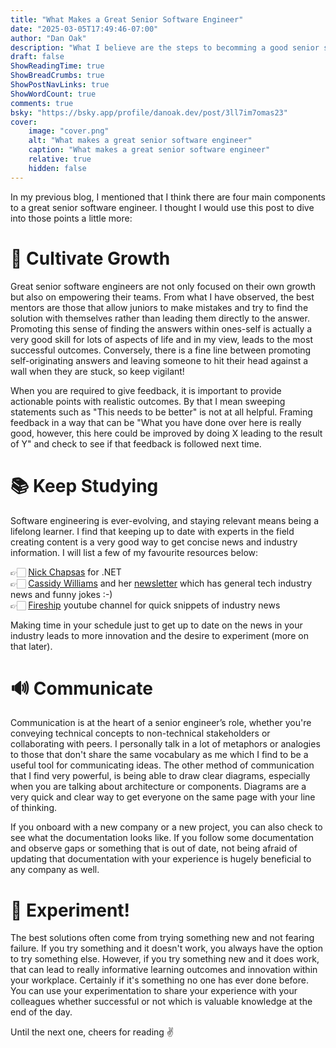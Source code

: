 ```yaml
---
title: "What Makes a Great Senior Software Engineer"
date: "2025-03-05T17:49:46-07:00"
author: "Dan Oak"
description: "What I believe are the steps to becomming a good senior sofware engineer"
draft: false
ShowReadingTime: true
ShowBreadCrumbs: true
ShowPostNavLinks: true
ShowWordCount: true
comments: true
bsky: "https://bsky.app/profile/danoak.dev/post/3ll7im7omas23"
cover:
    image: "cover.png"
    alt: "What makes a great senior software engineer"
    caption: "What makes a great senior software engineer"
    relative: true 
    hidden: false 
---
```


In my previous blog, I mentioned that I think there are four main components to a great senior software engineer. I thought I would use this post to dive into those points a little more: 

# 🌱 Cultivate Growth

Great senior software engineers are not only focused on their own growth but also on empowering their teams. From what I have observed, the best mentors are those that allow juniors to make mistakes and try to find the solution with themselves rather than leading them directly to the answer. Promoting this sense of finding the answers within ones-self is actually a very good skill for lots of aspects of life and in my view, leads to the most successful outcomes. Conversely, there is a fine line between promoting self-originating answers and leaving someone to hit their head against a wall when they are stuck, so keep vigilant!

When you are required to give feedback, it is important to provide actionable points with realistic outcomes. By that I mean sweeping statements such as "This needs to be better" is not at all helpful. Framing feedback in a way that can be "What you have done over here is really good, however, this here could be improved by doing X leading to the result of Y" and check to see if that feedback is followed next time.

# 📚 Keep Studying

Software engineering is ever-evolving, and staying relevant means being a lifelong learner. I find that keeping up to date with experts in the field creating content is a very good way to get concise news and industry information. I will list a few of my favourite resources below: 

👉🏻 [Nick Chapsas](https://www.youtube.com/@nickchapsas) for .NET\
👉🏻 [Cassidy Williams](https://cassidoo.co/) and her [newsletter](https://cassidoo.co/newsletter/) which has general tech industry news and funny jokes :-)\
👉🏻 [Fireship](https://www.youtube.com/@Fireship) youtube channel for quick snippets of industry news

Making time in your schedule just to get up to date on the news in your industry leads to more innovation and the desire to experiment (more on that later).

# 🔊 Communicate

Communication is at the heart of a senior engineer’s role, whether you're conveying technical concepts to non-technical stakeholders or collaborating with peers. I personally talk in a lot of metaphors or analogies to those that don't share the same vocabulary as me which I find to be a useful tool for communicating ideas. The other method of communication that I find very powerful, is being able to draw clear diagrams, especially when you are talking about architecture or components. Diagrams are a very quick and clear way to get everyone on the same page with your line of thinking.

If you onboard with a new company or a new project, you can also check to see what the documentation looks like. If you follow some documentation and observe gaps or something that is out of date, not being afraid of updating that documentation with your experience is hugely beneficial to any company as well.

# 🤔 Experiment!

The best solutions often come from trying something new and not fearing failure. If you try something and it doesn't work, you always have the option to try something else. However, if you try something new and it does work, that can lead to really informative learning outcomes and innovation within your workplace. Certainly if it's something no one has ever done before. You can use your experimentation to share your experience with your colleagues whether successful or not which is valuable knowledge at the end of the day.

Until the next one, cheers for reading ✌️
